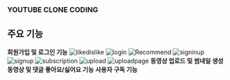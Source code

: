 ### YOUTUBE CLONE CODING

## 주요 기능

**회원가입 및 로그인 기능**
![likedislike](https://user-images.githubusercontent.com/72486552/117604989-b3cf1780-b191-11eb-921d-13ed6e08d605.PNG)
![login](https://user-images.githubusercontent.com/72486552/117604990-b6317180-b191-11eb-9ad0-ea12378d919f.PNG)
![Recommend](https://user-images.githubusercontent.com/72486552/117604993-b6ca0800-b191-11eb-9a29-6a1aeb5f9761.PNG)
![signinup](https://user-images.githubusercontent.com/72486552/117604996-b6ca0800-b191-11eb-8b6c-4f622f9e5524.PNG)
![signup](https://user-images.githubusercontent.com/72486552/117604997-b7629e80-b191-11eb-9c2b-9662ee5cd973.PNG)
![subscription](https://user-images.githubusercontent.com/72486552/117604999-b7629e80-b191-11eb-80b3-e82b5559223e.PNG)
![upload](https://user-images.githubusercontent.com/72486552/117605000-b7fb3500-b191-11eb-8df3-229705251b12.PNG)
![uploadpage](https://user-images.githubusercontent.com/72486552/117605001-b7fb3500-b191-11eb-90f7-604afa5b4812.PNG)
**동영상 업로드 및 썸네일 생성**
**동영상 및 댓글 좋아요/싫어요 기능**
**사용자 구독 기능**
